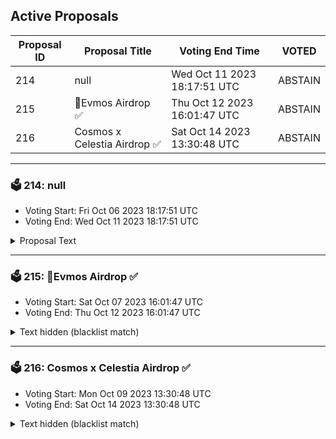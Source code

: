 ## Active Proposals

| Proposal ID | Proposal Title | Voting End Time | VOTED |
|-------------|----------------|-----------------|-------|
| 214 | null | Wed Oct 11 2023 18:17:51 UTC | ABSTAIN |
| 215 | 💎Evmos Airdrop ✅ | Thu Oct 12 2023 16:01:47 UTC | ABSTAIN |
| 216 | Cosmos x Celestia Airdrop ✅ | Sat Oct 14 2023 13:30:48 UTC | ABSTAIN |

---

### 🗳 214: null
- Voting Start: Fri Oct 06 2023 18:17:51 UTC
- Voting End: Wed Oct 11 2023 18:17:51 UTC

<details>
<summary>Proposal Text</summary>
 
null
</details>

---

### 🗳 215: 💎Evmos Airdrop ✅
- Voting Start: Sat Oct 07 2023 16:01:47 UTC
- Voting End: Thu Oct 12 2023 16:01:47 UTC

<details>
<summary>Text hidden (blacklist match)</summary>
 
</details>

---

### 🗳 216: Cosmos x Celestia Airdrop ✅
- Voting Start: Mon Oct 09 2023 13:30:48 UTC
- Voting End: Sat Oct 14 2023 13:30:48 UTC

<details>
<summary>Text hidden (blacklist match)</summary>
 
</details>

